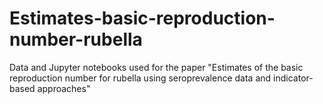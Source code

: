 # Estimates-basic-reproduction-number-rubella
Data and Jupyter notebooks used for the paper "Estimates of the basic reproduction number for rubella using seroprevalence data and indicator-based approaches"
